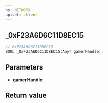 ```yaml
---
ns: NETWORK
apiset: client
---
```

## _0xF23A6D6C11D8EC15

```c
// 0xF23A6D6C11D8EC15
BOOL _0xF23A6D6C11D8EC15(Any* gamerHandle);
```


## Parameters
* **gamerHandle**:

## Return value

